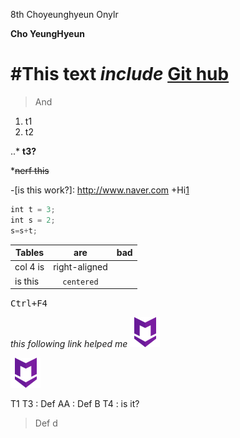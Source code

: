 8th
Choyeunghyeun
Onylr

**Cho YeungHyeun**

#This text *include* [Git hub](https:github.com//Onylr/ComputerBasicCons.git)
======

>And
1. t1
2. t2

..* **__t3?__**

*~~nerf this~~

-[is this work?]: http://www.naver.com
+Hi[1]

[1]: http://news.naver.com


```javascript
int t = 3;
int s = 2;
s=s+t;
```
|Tables|are|bad|
|------|:---:|---:|
|col 4 is|right-aligned||
|is this|`centered`||
<kbd>Ctrl+F4</kbd>

*this following link helped me*
![alt text](https://github.com/adam-p/markdown-here/raw/master/src/common/images/icon48.png "Logo Title Text 1")

![alt text][logo]

[logo]: https://github.com/adam-p/markdown-here/raw/master/src/common/images/icon48.png "Logo Title Text 2"

T1
T3
: Def AA
: Def B
T4
: is it?
>Def d
